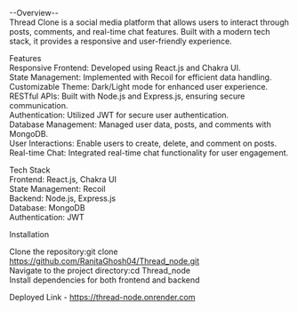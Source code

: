 --Overview--  
Thread Clone is a social media platform that allows users to interact through posts, comments, and real-time chat features. Built with a modern tech stack, it provides a responsive and user-friendly experience.

Features  
Responsive Frontend: Developed using React.js and Chakra UI.  
State Management: Implemented with Recoil for efficient data handling.  
Customizable Theme: Dark/Light mode for enhanced user experience.  
RESTful APIs: Built with Node.js and Express.js, ensuring secure communication.  
Authentication: Utilized JWT for secure user authentication.  
Database Management: Managed user data, posts, and comments with MongoDB.  
User Interactions: Enable users to create, delete, and comment on posts.  
Real-time Chat: Integrated real-time chat functionality for user engagement.  

Tech Stack  
Frontend: React.js, Chakra UI  
State Management: Recoil  
Backend: Node.js, Express.js  
Database: MongoDB  
Authentication: JWT  

Installation 

Clone the repository:git clone https://github.com/RanitaGhosh04/Thread_node.git  
Navigate to the project directory:cd Thread_node  
Install dependencies for both frontend and backend  

Deployed Link - https://thread-node.onrender.com  




